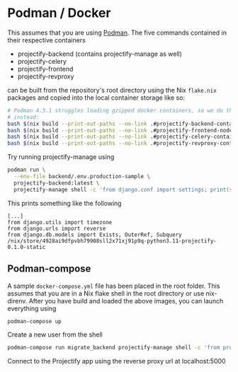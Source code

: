# Podman / Docker

This assumes that you are using [Podman](https://podman.io/). The five
commands contained in their respective containers

- projectify-backend (contains projectify-manage as well)
- projectify-celery
- projectify-frontend
- projectify-revproxy

can be built from the repository's root directory using the Nix `flake.nix`
packages and copied into the local container storage like so:

```bash
# Podman 4.3.1 struggles loading gzipped docker containers, so we do this
# instead:
bash $(nix build --print-out-paths --no-link .#projectify-backend-container) | podman load &&
bash $(nix build --print-out-paths --no-link .#projectify-frontend-node-container) | podman load &&
bash $(nix build --print-out-paths --no-link .#projectify-celery-container) | podman load &&
bash $(nix build --print-out-paths --no-link .#projectify-revproxy-container) | podman load
```

Try running projectify-manage using

```bash
podman run \
  --env-file backend/.env.production-sample \
  projectify-backend:latest \
  projectify-manage shell -c 'from django.conf import settings; print(settings.STATIC_ROOT)'
```

This prints something like the following

```
[...]
from django.utils import timezone
from django.urls import reverse
from django.db.models import Exists, OuterRef, Subquery
/nix/store/4928ai9dfpvbh79908sll2x71xj91p9q-python3.11-projectify-0.1.0-static
```

## Podman-compose

A sample `docker-compose.yml` file has been placed in the root folder. This
assumes that you are in a Nix flake shell in the root directory or use
nix-direnv. After you have build and loaded the above images, you can launch
everything using

```bash
podman-compose up
```

Create a new user from the shell

```bash
podman-compose run migrate_backend projectify-manage shell -c 'from projectify.user.services import internal; internal.user_create_superuser(email="admin@localhost", password="password")'
```

Connect to the Projectify app using the reverse proxy url at localhost:5000
